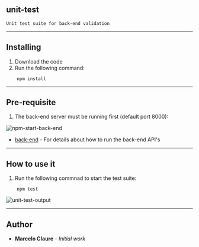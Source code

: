 ## unit-test
```
Unit test suite for back-end validation
```
---
## Installing

1. Download the code
2. Run the following command:
```
    npm install
```
---
## Pre-requisite
1. The back-end server must be running first (default port 8000):

![npm-start-back-end](https://user-images.githubusercontent.com/24611413/67206646-13af7300-f3e0-11e9-8474-040a7dc4e94d.jpg)

* [back-end](https://github.com/mclaure/test-pyramid/tree/master/src/back-end) - For details about how to run the back-end API's 

---
## How to use it
1. Run the following commnad to start the test suite:
```
    npm test
```
![unit-test-output](https://user-images.githubusercontent.com/24611413/67208998-8c183300-f3e4-11e9-802c-291e530a4d6a.jpg)

---
## Author

* **Marcelo Claure** - *Initial work*
